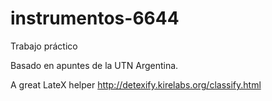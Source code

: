 # instrumentos-6644
Trabajo práctico

Basado en apuntes de la UTN Argentina.

A great LateX helper http://detexify.kirelabs.org/classify.html


